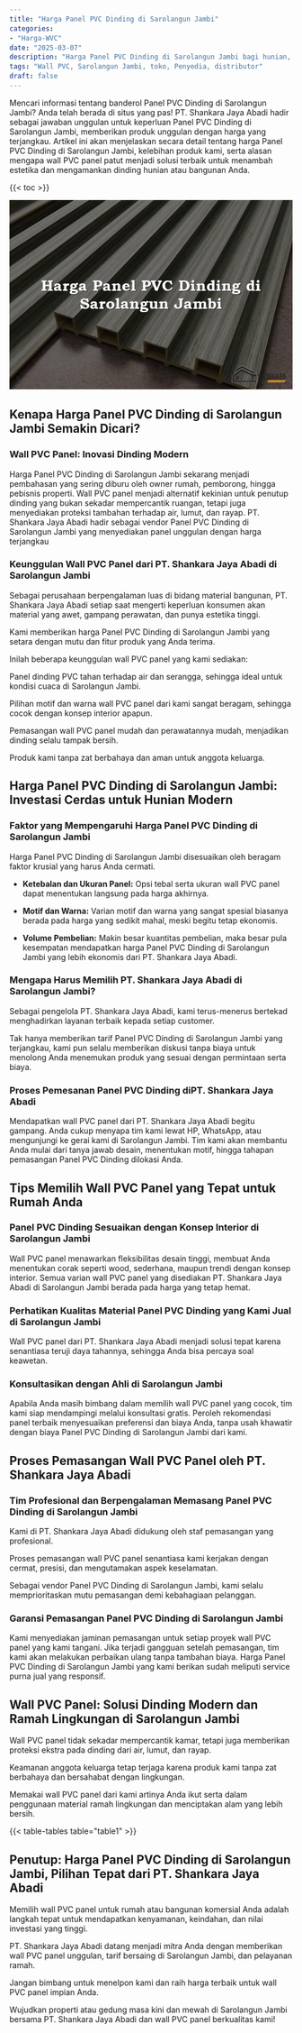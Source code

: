 ```yaml
---
title: "Harga Panel PVC Dinding di Sarolangun Jambi"
categories: 
- "Harga-WVC"
date: "2025-03-07"
description: "Harga Panel PVC Dinding di Sarolangun Jambi bagi hunian, office, dan ritel. Produk berkualitas, beragam motif, pilihan warna modern, dengan jasa pemasangan oleh tenaga ahli profesional serta garansi resmi!|Layanan distribusi Panel PVC Dinding di Sarolangun Jambi untuk kebutuhan hunian, kantor, maupun toko, beserta panel berkualitas dan penempatan oleh teknisi ahli dan garansi resmi.|Pilihan Panel PVC Dinding di Sarolangun Jambi yang terbukti bagi tempat tinggal, kantor, dan toko, bersama material terbaik dan penempatan oleh tim berpengalaman dan kepastian resmi.|Penyediaan Panel PVC Dinding di Sarolangun Jambi bagi hunian, kantor, serta gerai, beserta material berkualitas dan penempatan ditangani oleh tenaga ahli profesional, dilengkapi beserta kepastian resmi.}"
tags: "Wall PVC, Sarolangun Jambi, toko, Penyedia, distributor"
draft: false
---
```


Mencari informasi tentang banderol Panel PVC Dinding di Sarolangun Jambi? Anda telah berada di situs yang pas! PT. Shankara Jaya Abadi hadir sebagai jawaban unggulan untuk keperluan Panel PVC Dinding di Sarolangun Jambi, memberikan produk unggulan dengan harga yang terjangkau. Artikel ini akan menjelaskan secara detail tentang harga Panel PVC Dinding di Sarolangun Jambi, kelebihan produk kami, serta alasan mengapa wall PVC panel patut menjadi solusi terbaik untuk menambah estetika dan mengamankan dinding hunian atau bangunan Anda.

{{< toc >}}

![Harga Panel PVC Dinding di Sarolangun Jambi](/images/Harga-WVC/Harga-Panel-PVC-Dinding-di-Sarolangun-Jambi.png)


## Kenapa Harga Panel PVC Dinding di Sarolangun Jambi Semakin Dicari?

### Wall PVC Panel: Inovasi Dinding Modern

Harga Panel PVC Dinding di Sarolangun Jambi sekarang menjadi pembahasan yang sering diburu oleh owner rumah, pemborong, hingga pebisnis properti. Wall PVC panel menjadi alternatif kekinian untuk penutup dinding yang bukan sekadar mempercantik ruangan, tetapi juga menyediakan proteksi tambahan terhadap air, lumut, dan rayap. PT. Shankara Jaya Abadi hadir sebagai vendor Panel PVC Dinding di Sarolangun Jambi yang menyediakan panel unggulan dengan harga terjangkau

### Keunggulan Wall PVC Panel dari PT. Shankara Jaya Abadi di Sarolangun Jambi

Sebagai perusahaan berpengalaman luas di bidang material bangunan, PT. Shankara Jaya Abadi setiap saat mengerti keperluan konsumen akan material yang awet, gampang perawatan, dan punya estetika tinggi.

Kami memberikan harga Panel PVC Dinding di Sarolangun Jambi yang setara dengan mutu dan fitur produk yang Anda terima.

Inilah beberapa keunggulan wall PVC panel yang kami sediakan:

Panel dinding PVC tahan terhadap air dan serangga, sehingga ideal untuk kondisi cuaca di Sarolangun Jambi.

Pilihan motif dan warna wall PVC panel dari kami sangat beragam, sehingga cocok dengan konsep interior apapun.

Pemasangan wall PVC panel mudah dan perawatannya mudah, menjadikan dinding selalu tampak bersih.

Produk kami tanpa zat berbahaya dan aman untuk anggota keluarga.

## Harga Panel PVC Dinding di Sarolangun Jambi: Investasi Cerdas untuk Hunian Modern

### Faktor yang Mempengaruhi Harga Panel PVC Dinding di Sarolangun Jambi

Harga Panel PVC Dinding di Sarolangun Jambi disesuaikan oleh beragam faktor krusial yang harus Anda cermati.

- **Ketebalan dan Ukuran Panel:** Opsi tebal serta ukuran wall PVC panel dapat menentukan langsung pada harga akhirnya.

- **Motif dan Warna:** Varian motif dan warna yang sangat spesial biasanya berada pada harga yang sedikit mahal, meski begitu tetap ekonomis.

- **Volume Pembelian:** Makin besar kuantitas pembelian, maka besar pula kesempatan mendapatkan harga Panel PVC Dinding di Sarolangun Jambi yang lebih ekonomis dari PT. Shankara Jaya Abadi.

### Mengapa Harus Memilih PT. Shankara Jaya Abadi di Sarolangun Jambi?

Sebagai pengelola PT. Shankara Jaya Abadi, kami terus-menerus bertekad menghadirkan layanan terbaik kepada setiap customer.

Tak hanya memberikan tarif Panel PVC Dinding di Sarolangun Jambi yang terjangkau, kami pun selalu memberikan diskusi tanpa biaya untuk menolong Anda menemukan produk yang sesuai dengan permintaan serta biaya.

### Proses Pemesanan Panel PVC Dinding diPT. Shankara Jaya Abadi

Mendapatkan wall PVC panel dari PT. Shankara Jaya Abadi begitu gampang. Anda cukup menyapa tim kami lewat HP, WhatsApp, atau mengunjungi ke gerai kami di Sarolangun Jambi. Tim kami akan membantu Anda mulai dari tanya jawab desain, menentukan motif, hingga tahapan pemasangan Panel PVC Dinding dilokasi Anda.

## Tips Memilih Wall PVC Panel yang Tepat untuk Rumah Anda

### Panel PVC Dinding Sesuaikan dengan Konsep Interior di Sarolangun Jambi

Wall PVC panel menawarkan fleksibilitas desain tinggi, membuat Anda menentukan corak seperti wood, sederhana, maupun trendi dengan konsep interior. Semua varian wall PVC panel yang disediakan PT. Shankara Jaya Abadi di Sarolangun Jambi berada pada harga yang tetap hemat.

### Perhatikan Kualitas Material Panel PVC Dinding yang Kami Jual di Sarolangun Jambi

Wall PVC panel dari PT. Shankara Jaya Abadi menjadi solusi tepat karena senantiasa teruji daya tahannya, sehingga Anda bisa percaya soal keawetan.

### Konsultasikan dengan Ahli di Sarolangun Jambi

Apabila Anda masih bimbang dalam memilih wall PVC panel yang cocok, tim kami siap mendampingi melalui konsultasi gratis. Peroleh rekomendasi panel terbaik menyesuaikan preferensi dan biaya Anda, tanpa usah khawatir dengan biaya Panel PVC Dinding di Sarolangun Jambi dari kami.

## Proses Pemasangan Wall PVC Panel oleh PT. Shankara Jaya Abadi

### Tim Profesional dan Berpengalaman Memasang Panel PVC Dinding di Sarolangun Jambi

Kami di PT. Shankara Jaya Abadi didukung oleh staf pemasangan yang profesional.

Proses pemasangan wall PVC panel senantiasa kami kerjakan dengan cermat, presisi, dan mengutamakan aspek keselamatan.

Sebagai vendor Panel PVC Dinding di Sarolangun Jambi, kami selalu memprioritaskan mutu pemasangan demi kebahagiaan pelanggan.

### Garansi Pemasangan Panel PVC Dinding di Sarolangun Jambi

Kami menyediakan jaminan pemasangan untuk setiap proyek wall PVC panel yang kami tangani. Jika terjadi gangguan setelah pemasangan, tim kami akan melakukan perbaikan ulang tanpa tambahan biaya. Harga Panel PVC Dinding di Sarolangun Jambi yang kami berikan sudah meliputi service purna jual yang responsif.

## Wall PVC Panel: Solusi Dinding Modern dan Ramah Lingkungan di Sarolangun Jambi

Wall PVC panel tidak sekadar mempercantik kamar, tetapi juga memberikan proteksi ekstra pada dinding dari air, lumut, dan rayap.

Keamanan anggota keluarga tetap terjaga karena produk kami tanpa zat berbahaya dan bersahabat dengan lingkungan.

Memakai wall PVC panel dari kami artinya Anda ikut serta dalam penggunaan material ramah lingkungan dan menciptakan alam yang lebih bersih.

{{< table-tables table="table1" >}}

## Penutup: Harga Panel PVC Dinding di Sarolangun Jambi, Pilihan Tepat dari PT. Shankara Jaya Abadi

Memilih wall PVC panel untuk rumah atau bangunan komersial Anda adalah langkah tepat untuk mendapatkan kenyamanan, keindahan, dan nilai investasi yang tinggi.

PT. Shankara Jaya Abadi datang menjadi mitra Anda dengan memberikan wall PVC panel unggulan, tarif bersaing di Sarolangun Jambi, dan pelayanan ramah.

Jangan bimbang untuk menelpon kami dan raih harga terbaik untuk wall PVC panel impian Anda.

Wujudkan properti atau gedung masa kini dan mewah di Sarolangun Jambi bersama PT. Shankara Jaya Abadi dan wall PVC panel berkualitas kami!